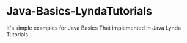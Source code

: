 # Java-Basics-LyndaTutorials
It's simple examples for Java Basics That implemented in Java  Lynda Tutorials
